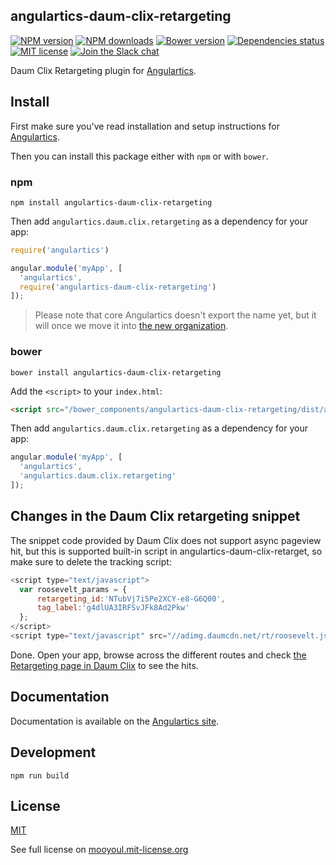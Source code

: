 ## angulartics-daum-clix-retargeting

[![NPM version][npm-image]][npm-url] [![NPM downloads][npm-downloads-image]][npm-downloads-url] [![Bower version][bower-image]][bower-url] [![Dependencies status][dep-status-image]][dep-status-url] [![MIT license][license-image]][license-url] [![Join the Slack chat][slack-image]][slack-url]

Daum Clix Retargeting plugin for [Angulartics](http://github.com/luisfarzati/angulartics).

## Install

First make sure you've read installation and setup instructions for [Angulartics](https://github.com/luisfarzati/angulartics#install).

Then you can install this package either with `npm` or with `bower`.

### npm

```shell
npm install angulartics-daum-clix-retargeting
```

Then add `angulartics.daum.clix.retargeting` as a dependency for your app:

```javascript
require('angulartics')

angular.module('myApp', [
  'angulartics', 
  require('angulartics-daum-clix-retargeting')
]);
```

> Please note that core Angulartics doesn't export the name yet, but it will once we move it into [the new organization](http://github.com/angulartics).

### bower

```shell
bower install angulartics-daum-clix-retargeting
```

Add the `<script>` to your `index.html`:

```html
<script src="/bower_components/angulartics-daum-clix-retargeting/dist/angulartics-daum-clix-retargeting.min.js"></script>
```

Then add `angulartics.daum.clix.retargeting` as a dependency for your app:

```javascript
angular.module('myApp', [
  'angulartics', 
  'angulartics.daum.clix.retargeting'
]);
```


## Changes in the Daum Clix retargeting snippet

The snippet code provided by Daum Clix does not support async pageview hit, but this is supported built-in script in angulartics-daum-clix-retarget, so make sure to delete the tracking script:

```js
<script type="text/javascript">
  var roosevelt_params = {
      retargeting_id:'NTubVj7i5Pe2XCY-e8-G6Q00',
      tag_label:'g4dlUA3IRFSvJFk8Ad2Pkw'
  };
</script>
<script type="text/javascript" src="//adimg.daumcdn.net/rt/roosevelt.js" async></script> <!-- REMOVE THIS SCRIPT! -->
```

Done. Open your app, browse across the different routes and check [the Retargeting page in Daum Clix](https://clix.biz.daum.net/retargeting/retargetingList.do) to see the hits.

## Documentation

Documentation is available on the [Angulartics site](http://luisfarzati.github.io/angulartics).

## Development

```shell
npm run build
```

## License

[MIT](LICENSE)

See full license on [mooyoul.mit-license.org](http://mooyoul.mit-license.org/)

[npm-image]: https://img.shields.io/npm/v/angulartics-daum-clix-retargeting.svg
[npm-url]: https://npmjs.org/package/angulartics-daum-clix-retargeting
[npm-downloads-image]: https://img.shields.io/npm/dm/angulartics-daum-clix-retargeting.svg
[npm-downloads-url]: https://npmjs.org/package/angulartics-daum-clix-retargeting
[bower-image]: https://img.shields.io/bower/v/angulartics-daum-clix-retargeting.svg
[bower-url]: http://bower.io/search/?q=angulartics-daum-clix-retargeting
[dep-status-image]: https://img.shields.io/david/mooyoul/angulartics-daum-clix-retargeting.svg
[dep-status-url]: https://david-dm.org/mooyoul/angulartics-daum-clix-retargeting
[license-image]: http://img.shields.io/badge/license-MIT-blue.svg
[license-url]: http://mooyoul.mit-license.org/
[slack-image]: https://angulartics.herokuapp.com/badge.svg
[slack-url]: https://angulartics.herokuapp.com